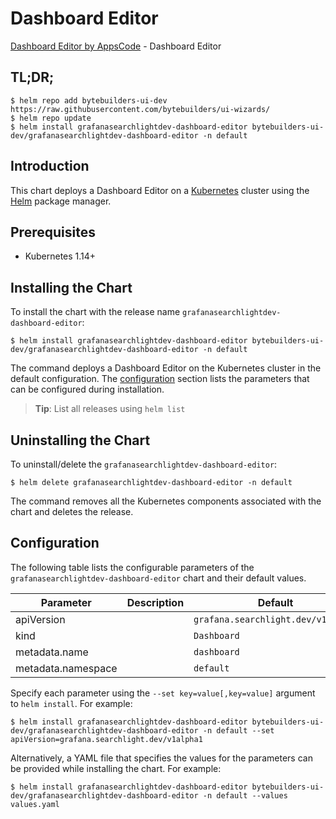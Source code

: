 # Dashboard Editor

[Dashboard Editor by AppsCode](https://byte.builders) - Dashboard Editor

## TL;DR;

```console
$ helm repo add bytebuilders-ui-dev https://raw.githubusercontent.com/bytebuilders/ui-wizards/
$ helm repo update
$ helm install grafanasearchlightdev-dashboard-editor bytebuilders-ui-dev/grafanasearchlightdev-dashboard-editor -n default
```

## Introduction

This chart deploys a Dashboard Editor on a [Kubernetes](http://kubernetes.io) cluster using the [Helm](https://helm.sh) package manager.

## Prerequisites

- Kubernetes 1.14+

## Installing the Chart

To install the chart with the release name `grafanasearchlightdev-dashboard-editor`:

```console
$ helm install grafanasearchlightdev-dashboard-editor bytebuilders-ui-dev/grafanasearchlightdev-dashboard-editor -n default
```

The command deploys a Dashboard Editor on the Kubernetes cluster in the default configuration. The [configuration](#configuration) section lists the parameters that can be configured during installation.

> **Tip**: List all releases using `helm list`

## Uninstalling the Chart

To uninstall/delete the `grafanasearchlightdev-dashboard-editor`:

```console
$ helm delete grafanasearchlightdev-dashboard-editor -n default
```

The command removes all the Kubernetes components associated with the chart and deletes the release.

## Configuration

The following table lists the configurable parameters of the `grafanasearchlightdev-dashboard-editor` chart and their default values.

|     Parameter      | Description |              Default               |
|--------------------|-------------|------------------------------------|
| apiVersion         |             | `grafana.searchlight.dev/v1alpha1` |
| kind               |             | `Dashboard`                        |
| metadata.name      |             | `dashboard`                        |
| metadata.namespace |             | `default`                          |


Specify each parameter using the `--set key=value[,key=value]` argument to `helm install`. For example:

```console
$ helm install grafanasearchlightdev-dashboard-editor bytebuilders-ui-dev/grafanasearchlightdev-dashboard-editor -n default --set apiVersion=grafana.searchlight.dev/v1alpha1
```

Alternatively, a YAML file that specifies the values for the parameters can be provided while
installing the chart. For example:

```console
$ helm install grafanasearchlightdev-dashboard-editor bytebuilders-ui-dev/grafanasearchlightdev-dashboard-editor -n default --values values.yaml
```
